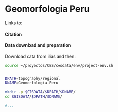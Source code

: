 # Geomorfologia Peru

Links to:


#### Citation

>

#### Data download and preparation

Download data from ilias and then:

```sh
source ~/proyectos/CES/cesdata/env/project-env.sh


DPATH=topography/regional
DNAME=Geomorfologia-Peru

mkdir -p $GISDATA/$DPATH/$DNAME/
cd $GISDATA/$DPATH/$DNAME/

#...

```
